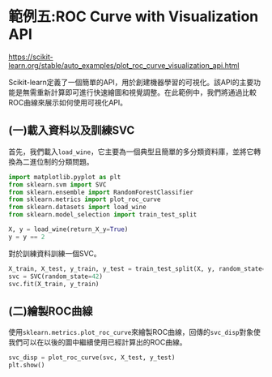 # **範例五:ROC Curve with Visualization API**

https://scikit-learn.org/stable/auto_examples/plot_roc_curve_visualization_api.html

Scikit-learn定義了一個簡單的API，用於創建機器學習的可視化。該API的主要功能是無需重新計算即可進行快速繪圖和視覺調整。在此範例中，我們將通過比較ROC曲線來展示如何使用可視化API。


## (一)載入資料以及訓練SVC

首先，我們載入`load_wine`，它主要為一個典型且簡單的多分類資料庫，並將它轉換為二進位制的分類問題。

```python
import matplotlib.pyplot as plt
from sklearn.svm import SVC
from sklearn.ensemble import RandomForestClassifier
from sklearn.metrics import plot_roc_curve
from sklearn.datasets import load_wine
from sklearn.model_selection import train_test_split

X, y = load_wine(return_X_y=True)
y = y == 2
```
對於訓練資料訓練一個SVC。

```python
X_train, X_test, y_train, y_test = train_test_split(X, y, random_state=42)
svc = SVC(random_state=42)
svc.fit(X_train, y_train)
```

## (二)繪製ROC曲線

使用`sklearn.metrics.plot_roc_curve`來繪製ROC曲線，回傳的`svc_disp`對象使我們可以在以後的圖中繼續使用已經計算出的ROC曲線。

```python
svc_disp = plot_roc_curve(svc, X_test, y_test)
plt.show()
```
